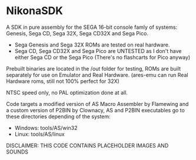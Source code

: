 # NikonaSDK
A SDK in pure assembly for the SEGA 16-bit console famly of systems: Genesis, Sega CD, Sega 32X, Sega CD32X and Sega Pico.

- Sega Genesis and Sega 32X ROMs are tested on real hardware.
- Sega CD, Sega CD32X and Sega Pico are UNTESTED as I don't have either Sega CD or the Sega Pico (There's no flashcarts for Pico anyway)

Prebuilt binaries are located in the /out folder for testing, ROMs are built separately for use on Emulator and Real Hardware. (ares-emu can run Real Hardware roms, still not 100% perfect for 32X)

NTSC speed only, no PAL optimization done at all.

Code targets a modified version of AS Macro Assembler by Flamewing and a custom version of P2BIN by Clownacy, AS and P2BIN executables go to these directories depending of the system:

- Windows: tools/AS/win32
- Linux: tools/AS/linux

DISCLAIMER: THIS CODE CONTAINS PLACEHOLDER IMAGES AND SOUNDS

